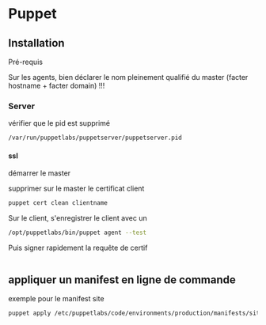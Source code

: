 # Puppet

## Installation

Pré-requis


Sur les agents, bien déclarer le nom pleinement qualifié du master (facter hostname + facter domain) !!!

### Server

vérifier que le pid est supprimé 
```bash
/var/run/puppetlabs/puppetserver/puppetserver.pid
```

#### ssl

démarrer le master

supprimer sur le master le certificat client
```bash
puppet cert clean clientname
```
Sur le client, s'enregistrer le client avec un 

```bash
/opt/puppetlabs/bin/puppet agent --test                                                             
```

Puis signer rapidement la requête de certif
```bash
```

## appliquer un manifest en ligne de commande

exemple pour le manifest site

```bash
puppet apply /etc/puppetlabs/code/environments/production/manifests/site.pp
```
